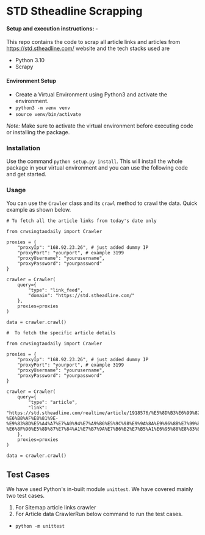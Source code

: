 # STD Stheadline Scrapping

#### Setup and execution instructions: - 

This repo contains the code to scrap all article links and articles from https://std.stheadline.com/ website and the tech stacks used are
- Python 3.10
- Scrapy


#### Environment Setup

- Create a Virtual Environment using Python3 and activate the environment.
- `python3 -m venv venv`
- `source venv/bin/activate`

*Note:* Make sure to activate the virtual environment before executing code or installing the package.

### Installation

Use the command `python setup.py install`. This will install the whole package in your virtual environment and you can use the following code and get started.
### Usage

You can use the `Crawler` class and its `crawl` method to crawl the data.
Quick example as shown below.
```
# To fetch all the article links from today's date only

from crwsingtaodaily import Crawler

proxies = {
    "proxyIp": "168.92.23.26", # just added dummy IP
    "proxyPort": "yourport", # example 3199
    "proxyUsername": "yourusername",
    "proxyPassword": "yourpassword"
}

crawler = Crawler(
    query={
        "type": "link_feed",
        "domain": "https://std.stheadline.com/"
    },
    proxies=proxies
)

data = crawler.crawl()
```

```
#  To fetch the specific article details

from crwsingtaodaily import Crawler

proxies = {
    "proxyIp": "168.92.23.26", # just added dummy IP
    "proxyPort": "yourport", # example 3199
    "proxyUsername": "yourusername",
    "proxyPassword": "yourpassword"
}

crawler = Crawler(
    query={
        "type": "article",
        "link": "https://std.stheadline.com/realtime/article/1918576/%E5%8D%B3%E6%99%82-%E6%B8%AF%E8%81%9E-%E9%83%BD%E5%A4%A7%E7%A0%94%E7%A9%B6%E5%9C%98%E9%9A%8A%E9%96%8B%E7%99%BC%E6%96%B0%E6%BC%94%E7%AE%97%E6%B3%95-%E6%8F%90%E5%8D%87%E7%84%A1%E7%B7%9A%E7%B6%B2%E7%B5%A1%E6%95%88%E8%83%BD"
    },
    proxies=proxies
)

data = crawler.crawl()
```

## Test Cases
We have used Python's in-built module `unittest`.
We have covered mainly two test cases.
1. For Sitemap article links crawler
2. For Article data CrawlerRun below command to run the test cases.
- `python -m unittest`

